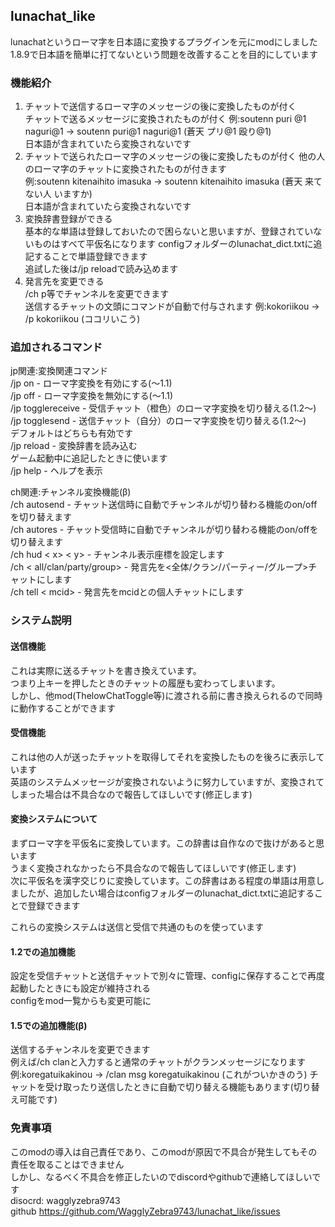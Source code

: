 ## lunachat_like
lunachatというローマ字を日本語に変換するプラグインを元にmodにしました  
1.8.9で日本語を簡単に打てないという問題を改善することを目的にしています  
### 機能紹介
1. チャットで送信するローマ字のメッセージの後に変換したものが付く  
チャットで送るメッセージに変換されたものが付く 
例:soutenn puri @1 naguri@1 → soutenn puri@1 naguri@1 (蒼天 プリ@1 殴り@1)  
日本語が含まれていたら変換されないです
2. チャットで送られたローマ字のメッセージの後に変換したものが付く 
他の人のローマ字のチャットに変換されたものが付きます  
例:soutenn kitenaihito imasuka → soutenn kitenaihito imasuka (蒼天 来てない人 いますか)  
 日本語が含まれていたら変換されないです
3. 変換辞書登録ができる  
基本的な単語は登録しておいたので困らないと思いますが、登録されていないものはすべて平仮名になります
configフォルダーのlunachat_dict.txtに追記することで単語登録できます  
追試した後は/jp reloadで読み込めます
4. 発言先を変更できる  
/ch p等でチャンネルを変更できます  
送信するチャットの文頭にコマンドが自動で付与されます
例:kokoriikou → /p kokoriikou (ココリいこう)

### 追加されるコマンド
jp関連:変換関連コマンド  
/jp on - ローマ字変換を有効にする(～1.1)  
/jp off - ローマ字変換を無効にする(～1.1)  
/jp togglereceive - 受信チャット（橙色）のローマ字変換を切り替える(1.2～)  
/jp togglesend - 送信チャット（自分）のローマ字変換を切り替える(1.2～)  
デフォルトはどちらも有効です  
/jp reload - 変換辞書を読み込む  
ゲーム起動中に追記したときに使います  
/jp help - ヘルプを表示  
  
ch関連:チャンネル変換機能(β)  
/ch autosend - チャット送信時に自動でチャンネルが切り替わる機能のon/offを切り替えます  
/ch autores - チャット受信時に自動でチャンネルが切り替わる機能のon/offを切り替えます  
/ch hud < x> < y> - チャンネル表示座標を設定します  
/ch < all/clan/party/group> - 発言先を<全体/クラン/パーティー/グループ>チャットにします  
/ch tell < mcid> - 発言先をmcidとの個人チャットにします  

### システム説明  
#### 送信機能
これは実際に送るチャットを書き換えています。  
つまり上キーを押したときのチャットの履歴も変わってしまいます。  
しかし、他mod(ThelowChatToggle等)に渡される前に書き換えられるので同時に動作することができます
#### 受信機能
これは他の人が送ったチャットを取得してそれを変換したものを後ろに表示しています  
英語のシステムメッセージが変換されないように努力していますが、変換されてしまった場合は不具合なので報告してほしいです(修正します)
#### 変換システムについて
まずローマ字を平仮名に変換しています。この辞書は自作なので抜けがあると思います  
うまく変換されなかったら不具合なので報告してほしいです(修正します)  
次に平仮名を漢字交じりに変換しています。この辞書はある程度の単語は用意しましたが、追加したい場合はconfigフォルダーのlunachat_dict.txtに追記することで登録できます  

これらの変換システムは送信と受信で共通のものを使っています

#### 1.2での追加機能
設定を受信チャットと送信チャットで別々に管理、configに保存することで再度起動したときにも設定が維持される  
configをmod一覧からも変更可能に

#### 1.5での追加機能(β)
送信するチャンネルを変更できます  
例えば/ch clanと入力すると通常のチャットがクランメッセージになります  
例:koregatuikakinou → /clan msg koregatuikakinou (これがついかきのう)
チャットを受け取ったり送信したときに自動で切り替える機能もあります(切り替え可能です)

### 免責事項
このmodの導入は自己責任であり、このmodが原因で不具合が発生してもその責任を取ることはできません  
しかし、なるべく不具合を修正したいのでdiscordやgithubで連絡してほしいです  
disocrd: wagglyzebra9743  
github https://github.com/WagglyZebra9743/lunachat_like/issues